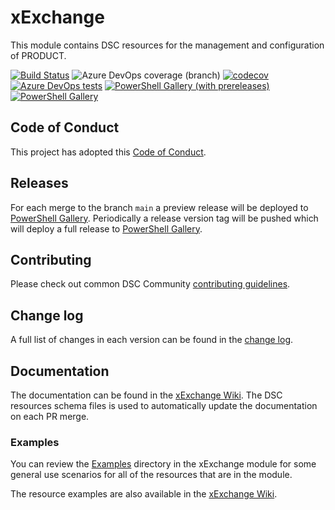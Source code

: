 # xExchange

<!-- Update what the product or function is called /-->
This module contains DSC resources for the management and
configuration of PRODUCT.

<!-- Update with the correct definition number - replace 9999 with the definition number for the pipeline /-->
[![Build Status](https://dev.azure.com/dsccommunity/xExchange/_apis/build/status/dsccommunity.xExchange?branchName=main)](https://dev.azure.com/dsccommunity/xExchange/_build/latest?definitionId=9999&branchName=main)
![Azure DevOps coverage (branch)](https://img.shields.io/azure-devops/coverage/dsccommunity/xExchange/9999/main)
[![codecov](https://codecov.io/gh/dsccommunity/xExchange/branch/main/graph/badge.svg)](https://codecov.io/gh/dsccommunity/xExchange)
[![Azure DevOps tests](https://img.shields.io/azure-devops/tests/dsccommunity/xExchange/9999/main)](https://dsccommunity.visualstudio.com/xExchange/_test/analytics?definitionId=9999&contextType=build)
[![PowerShell Gallery (with prereleases)](https://img.shields.io/powershellgallery/vpre/xExchange?label=xExchange%20Preview)](https://www.powershellgallery.com/packages/xExchange/)
[![PowerShell Gallery](https://img.shields.io/powershellgallery/v/xExchange?label=xExchange)](https://www.powershellgallery.com/packages/xExchange/)

## Code of Conduct

This project has adopted this [Code of Conduct](CODE_OF_CONDUCT.md).

## Releases

For each merge to the branch `main` a preview release will be
deployed to [PowerShell Gallery](https://www.powershellgallery.com/).
Periodically a release version tag will be pushed which will deploy a
full release to [PowerShell Gallery](https://www.powershellgallery.com/).

## Contributing

Please check out common DSC Community [contributing guidelines](https://dsccommunity.org/guidelines/contributing).

## Change log

A full list of changes in each version can be found in the [change log](CHANGELOG.md).

## Documentation

The documentation can be found in the [xExchange Wiki](https://github.com/dsccommunity/xExchange/wiki).
The DSC resources schema files is used to automatically update the
documentation on each PR merge.

### Examples

You can review the [Examples](/source/Examples) directory in the xExchange module
for some general use scenarios for all of the resources that are in the module.

The resource examples are also available in the [xExchange Wiki](https://github.com/dsccommunity/xExchange/wiki).

